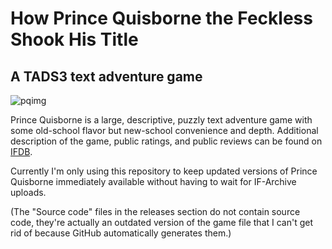 # How Prince Quisborne the Feckless Shook His Title

## A TADS3 text adventure game
![pqimg](https://github.com/user-attachments/assets/8a29e667-30b3-4d22-841a-03ce8771821b)

Prince Quisborne is a large, descriptive, puzzly text adventure game with some old-school flavor but new-school convenience and depth. Additional description of the game, public ratings, and public reviews can be found on [IFDB](https://ifdb.org/viewgame?id=wfms4lves15ao642).

Currently I'm only using this repository to keep updated versions of Prince Quisborne immediately available without having to wait for IF-Archive uploads. 

(The "Source code" files in the releases section do not contain source code, they're actually an outdated version of the game file that I can't get rid of because GitHub automatically generates them.)
